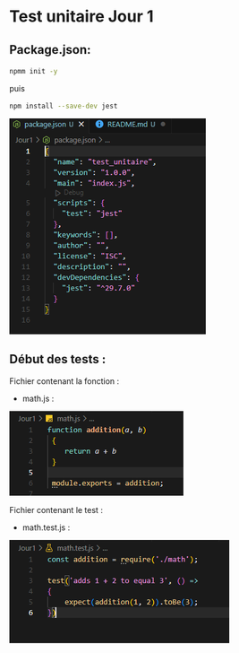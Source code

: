 # **Test unitaire Jour 1** 

## Package.json:

```bash
npmm init -y
```

puis
```bash
npm install --save-dev jest
```

![Image n°1](image/1.png)


## Début des tests :

Fichier contenant la fonction :

- math.js :

![Image n°2](image/2.png)


Fichier contenant le test :

- math.test.js :

![Image n°3](image/3.png)

